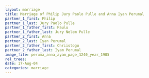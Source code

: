 ```yaml
---
layout: marriage
title: Marriage of Philip Jury Paolo Pulle and Anna Iyan Perumal
partner_1_first: Philip
partner_1_last: Jury Paolo Pulle
partner_1_father_first: Paulu
partner_1_father_last: Jury Nelem Pulle
partner_2_first: Anna
partner_2_last: Iyan Perumal
partner_2_father_first: Chriistogu
partner_2_father_last: Iyam Perumal
image_file: peruma_anna_ayam_page_1240_year_1905
rel_trees:
date: 17-Aug-04
categories: marriage
---
```


